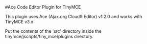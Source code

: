 #Ace Code Editor Plugin for TinyMCE

This plugin uses Ace (Ajax.org Cloud9 Editor) v1.2.0 and works with TinyMCE v3.x

Put the contents of the 'src' directory inside the tinymce/jscripts/tiny_mce/plugins directory.